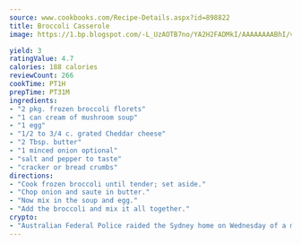 ```yaml
---
source: www.cookbooks.com/Recipe-Details.aspx?id=898822
title: Broccoli Casserole
image: https://1.bp.blogspot.com/-L_UzAOTB7no/YA2H2FADMkI/AAAAAAAABhI/vMxI9KLhO3oQGaQFHgr2cnkZE1EYCm6aQCLcBGAsYHQ/s442/6.png

yield: 3
ratingValue: 4.7
calories: 188 calories
reviewCount: 266
cookTime: PT1H
prepTime: PT31M
ingredients:
- "2 pkg. frozen broccoli florets"
- "1 can cream of mushroom soup"
- "1 egg"
- "1/2 to 3/4 c. grated Cheddar cheese"
- "2 Tbsp. butter"
- "1 minced onion optional"
- "salt and pepper to taste"
- "cracker or bread crumbs"
directions:
- "Cook frozen broccoli until tender; set aside."
- "Chop onion and saute in butter."
- "Now mix in the soup and egg."
- "Add the broccoli and mix it all together."
crypto:
- "Australian Federal Police raided the Sydney home on Wednesday of a man named by Wired magazine as the probable creator of cryptocurrency bitcoin, a Reuters witness said."
---
```

